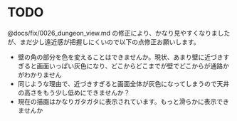 # TODO

@docs/fix/0026_dungeon_view.md の修正により、かなり見やすくなりましたが、まだ少し遠近感が把握しにくいので以下の点修正お願いします。

* 壁の角の部分を色を変えることはできませんか。現状、あまり壁に近づきすぎると画面いっぱい灰色になり、どこからどこまでが壁でどこからが通路かがわかりません
* 同じような理由で、近づきすぎると画面全体が灰色になってしまうので天井の高さをもう少し低めにできませんか？
* 現在の描画はかなりガタガタに表示されています。もっと滑らかに表示できませんか
